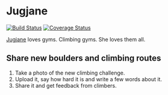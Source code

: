 Jugjane
=======
[![Build Status](https://travis-ci.org/RadoBuransky/jugjane.png?branch=master)](https://travis-ci.org/RadoBuransky/jugjane)
[![Coverage Status](https://coveralls.io/repos/RadoBuransky/jugjane/badge.png?branch=master)](https://coveralls.io/r/RadoBuransky/jugjane?branch=master)

[Jugjane](http://jugjane.com/) loves gyms. Climbing gyms. She loves them all.

Share new boulders and climbing routes
--------------------------------------

1. Take a photo of the new climbing challenge.
2. Upload it, say how hard it is and write a few words about it.
3. Share it and get feedback from climbers.
